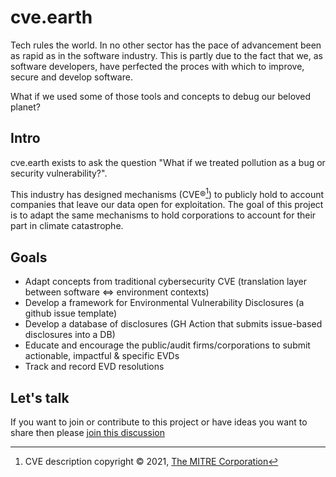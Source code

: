 # cve.earth

Tech rules the world. In no other sector has the pace of advancement been as rapid as in the software industry. This is partly due to the fact that we, as software developers, have perfected the proces with which to improve, secure and develop software.

What if we used some of those tools and concepts to debug our beloved planet?

## Intro

cve.earth exists to ask the question "What if we treated pollution as a bug or security vulnerability?".

This industry has designed mechanisms (CVE®[^1]) to publicly hold to account companies that leave our data open for exploitation. The goal of this project is to adapt the same mechanisms to hold corporations to account for their part in climate catastrophe.

## Goals
- Adapt concepts from traditional cybersecurity CVE (translation layer between software <=> environment contexts)
- Develop a framework for Environmental Vulnerability Disclosures (a github issue template)
- Develop a database of disclosures (GH Action that submits issue-based disclosures into a DB)
- Educate and encourage the public/audit firms/corporations to submit actionable, impactful & specific EVDs
- Track and record EVD resolutions

## Let's talk

If you want to join or contribute to this project or have ideas you want to share then please [join this discussion](https://github.com/orgs/cve-earth/discussions/1)

[^1]: CVE description copyright © 2021, [The MITRE Corporation](https://cve.mitre.org/about/termsofuse.html)
